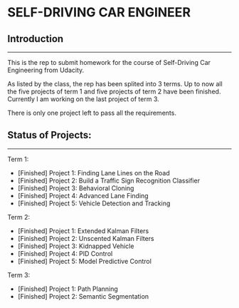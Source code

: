 # SELF-DRIVING CAR ENGINEER

## Introduction
------
This is the rep to submit homework for the course of Self-Driving Car Engineering from Udacity.

As listed by the class, the rep has been splited into 3 terms. Up to now all the five projects of term 1 and five projects of term 2 have been finished. Currently I am working on the last project of term 3.

There is only one project left to pass all the requirements.

## Status of Projects:
------
Term 1:

* [Finished] Project 1: Finding Lane Lines on the Road
* [Finished] Project 2: Build a Traffic Sign Recognition Classifier
* [Finished] Project 3: Behavioral Cloning
* [Finished] Project 4: Advanced Lane Finding
* [Finished] Project 5: Vehicle Detection and Tracking


Term 2:

* [Finished] Project 1: Extended Kalman Filters
* [Finished] Project 2: Unscented Kalman Filters
* [Finished] Project 3: Kidnapped Vehicle
* [Finished] Project 4: PID Control
* [Finished] Project 5: Model Predictive Control


Term 3:

* [Finished] Project 1: Path Planning
* [Finished] Project 2: Semantic Segmentation

